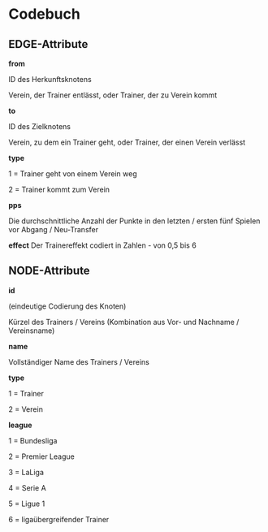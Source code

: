 # Codebuch

## EDGE-Attribute

**from** 

ID des Herkunftsknotens  

Verein, der Trainer entlässt, oder Trainer, der zu Verein kommt
 
**to** 

ID des Zielknotens  

Verein, zu dem ein Trainer geht, oder Trainer, der einen Verein verlässt

**type** 

1 = Trainer geht von einem Verein weg 

2 = Trainer kommt zum Verein

**pps**

Die durchschnittliche Anzahl der Punkte in den letzten / ersten fünf Spielen vor Abgang / Neu-Transfer 

**effect**
Der Trainereffekt codiert in Zahlen - von 0,5 bis 6

## NODE-Attribute

**id** 

(eindeutige Codierung des Knoten) 

Kürzel des Trainers / Vereins (Kombination aus Vor- und Nachname / Vereinsname)

**name** 

Vollständiger Name des Trainers / Vereins

**type** 

1 = Trainer

2 = Verein

**league** 

1 = Bundesliga

2 = Premier League

3 = LaLiga

4 = Serie A

5 = Ligue 1

6 = ligaübergreifender Trainer
